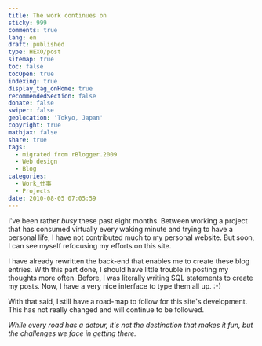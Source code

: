 ```yaml
---
title: The work continues on
sticky: 999
comments: true
lang: en
draft: published
type: HEXO/post
sitemap: true
toc: false
tocOpen: true
indexing: true
display_tag_onHome: true
recommendedSection: false
donate: false
swiper: false
geolocation: 'Tokyo, Japan'
copyright: true
mathjax: false
share: true
tags:
  - migrated from rBlogger.2009
  - Web design
  - Blog
categories:
  - Work_仕事
  - Projects
date: 2010-08-05 07:05:59
---
```


 I've been rather <i>busy</i> these past eight months. Between working a project that has consumed virtually every waking minute and trying to have a personal life, I have not contributed much to my personal website. But soon, I can see myself refocusing my efforts on this site.
 
 I have already rewritten the back-end that enables me to create these blog entries. With this part done, I should have little trouble in posting my thoughts more often. Before, I was literally writing SQL statements to create my posts. Now, I have a very nice interface to type them all up. :-)
 
 With that said, I still have a road-map to follow for this site's development. This has not really changed and will continue to be followed.
 
 <i>While every road has a detour, it's not the destination that makes it fun, but the challenges we face in getting there.</i>